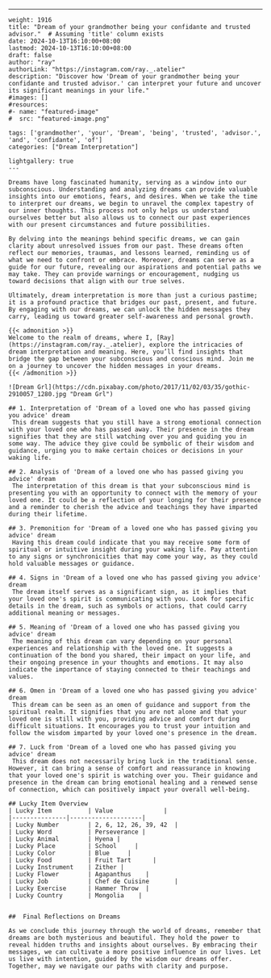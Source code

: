---
    weight: 1916
    title: "Dream of your grandmother being your confidante and trusted advisor."  # Assuming 'title' column exists
    date: 2024-10-13T16:10:00+08:00
    lastmod: 2024-10-13T16:10:00+08:00
    draft: false
    author: "ray"
    authorLink: "https://instagram.com/ray._.atelier"
    description: "Discover how 'Dream of your grandmother being your confidante and trusted advisor.' can interpret your future and uncover its significant meanings in your life."
    #images: []
    #resources:
    #- name: "featured-image"
    #  src: "featured-image.png"
    
    tags: ['grandmother', 'your', 'Dream', 'being', 'trusted', 'advisor.', 'and', 'confidante', 'of']
    categories: ["Dream Interpretation"]
    
    lightgallery: true
    ---
    
    Dreams have long fascinated humanity, serving as a window into our subconscious. Understanding and analyzing dreams can provide valuable insights into our emotions, fears, and desires. When we take the time to interpret our dreams, we begin to unravel the complex tapestry of our inner thoughts. This process not only helps us understand ourselves better but also allows us to connect our past experiences with our present circumstances and future possibilities.
    
    By delving into the meanings behind specific dreams, we can gain clarity about unresolved issues from our past. These dreams often reflect our memories, traumas, and lessons learned, reminding us of what we need to confront or embrace. Moreover, dreams can serve as a guide for our future, revealing our aspirations and potential paths we may take. They can provide warnings or encouragement, nudging us toward decisions that align with our true selves.
    
    Ultimately, dream interpretation is more than just a curious pastime; it is a profound practice that bridges our past, present, and future. By engaging with our dreams, we can unlock the hidden messages they carry, leading us toward greater self-awareness and personal growth.
    
    {{< admonition >}}
    Welcome to the realm of dreams, where I, [Ray](https://instagram.com/ray._.atelier), explore the intricacies of dream interpretation and meaning. Here, you’ll find insights that bridge the gap between your subconscious and conscious mind. Join me on a journey to uncover the hidden messages in your dreams.
    {{< /admonition >}}
    
    ![Dream Grl](https://cdn.pixabay.com/photo/2017/11/02/03/35/gothic-2910057_1280.jpg "Dream Grl")
    
    ## 1. Interpretation of 'Dream of a loved one who has passed giving you advice' dream
     This dream suggests that you still have a strong emotional connection with your loved one who has passed away. Their presence in the dream signifies that they are still watching over you and guiding you in some way. The advice they give could be symbolic of their wisdom and guidance, urging you to make certain choices or decisions in your waking life.
    
    ## 2. Analysis of 'Dream of a loved one who has passed giving you advice' dream
     The interpretation of this dream is that your subconscious mind is presenting you with an opportunity to connect with the memory of your loved one. It could be a reflection of your longing for their presence and a reminder to cherish the advice and teachings they have imparted during their lifetime.
    
    ## 3. Premonition for 'Dream of a loved one who has passed giving you advice' dream
     Having this dream could indicate that you may receive some form of spiritual or intuitive insight during your waking life. Pay attention to any signs or synchronicities that may come your way, as they could hold valuable messages or guidance.
    
    ## 4. Signs in 'Dream of a loved one who has passed giving you advice' dream
     The dream itself serves as a significant sign, as it implies that your loved one's spirit is communicating with you. Look for specific details in the dream, such as symbols or actions, that could carry additional meaning or messages.
    
    ## 5. Meaning of 'Dream of a loved one who has passed giving you advice' dream
     The meaning of this dream can vary depending on your personal experiences and relationship with the loved one. It suggests a continuation of the bond you shared, their impact on your life, and their ongoing presence in your thoughts and emotions. It may also indicate the importance of staying connected to their teachings and values.
    
    ## 6. Omen in 'Dream of a loved one who has passed giving you advice' dream
     This dream can be seen as an omen of guidance and support from the spiritual realm. It signifies that you are not alone and that your loved one is still with you, providing advice and comfort during difficult situations. It encourages you to trust your intuition and follow the wisdom imparted by your loved one's presence in the dream.
    
    ## 7. Luck from 'Dream of a loved one who has passed giving you advice' dream
     This dream does not necessarily bring luck in the traditional sense. However, it can bring a sense of comfort and reassurance in knowing that your loved one's spirit is watching over you. Their guidance and presence in the dream can bring emotional healing and a renewed sense of connection, which can positively impact your overall well-being.
    
    ## Lucky Item Overview
    | Lucky Item          | Value              |
    |---------------|--------------------|
    | Lucky Number        | 2, 6, 12, 26, 39, 42  |
    | Lucky Word          | Perseverance |
    | Lucky Animal        | Hyena |
    | Lucky Place         | School     |
    | Lucky Color         | Blue     |
    | Lucky Food          | Fruit Tart      |
    | Lucky Instrument    | Zither |
    | Lucky Flower        | Agapanthus    |
    | Lucky Job           | Chef de Cuisine       |
    | Lucky Exercise      | Hammer Throw  |
    | Lucky Country       | Mongolia    |
    
    
    ##  Final Reflections on Dreams
    
    As we conclude this journey through the world of dreams, remember that dreams are both mysterious and beautiful. They hold the power to reveal hidden truths and insights about ourselves. By embracing their messages, we can cultivate a more positive influence in our lives. Let us live with intention, guided by the wisdom our dreams offer. Together, may we navigate our paths with clarity and purpose.
    